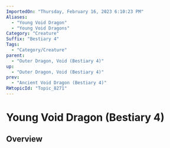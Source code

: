 ```yaml
---
ImportedOn: "Thursday, February 16, 2023 6:10:23 PM"
Aliases:
  - "Young Void Dragon"
  - "Young Void Dragons"
Category: "Creature"
Suffix: "Bestiary 4"
Tags:
  - "Category/Creature"
parent:
  - "Outer Dragon, Void (Bestiary 4)"
up:
  - "Outer Dragon, Void (Bestiary 4)"
prev:
  - "Ancient Void Dragon (Bestiary 4)"
RWtopicId: "Topic_8271"
---
```

# Young Void Dragon (Bestiary 4)
## Overview
